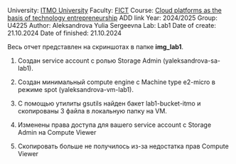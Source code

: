 University: [ITMO University](https://itmo.ru/ru/)
Faculty: [FICT](https://fict.itmo.ru)
Course: [Cloud platforms as the basis of technology entrepreneurship](https://) ADD link
Year: 2024/2025
Group: U4225
Author: Aleksandrova Yulia Sergeevna
Lab: Lab1
Date of create: 21.10.2024
Date of finished: 21.10.2024

Весь отчет представлен на скриншотах в папке **img_lab1**.
1) Создан service account с ролью Storage Admin (yaleksandrova-sa-lab1).

2) Создан минимальный compute engine с Machine type e2-micro в режиме spot (yaleksandrova-vm-lab1).

3) С помощью утилиты gsutils найден бакет lab1-bucket-itmo и скопированы 3 файла в локальную папку на VM. 
   
4) Изменены права доступа для вашего service account с Storage Admin на Compute Viewer
5) Скопировать больше не получилось из-за недостатка прав Compute Viewer
